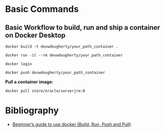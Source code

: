 # Basic Commands

## Basic Workflow to build, run and ship a container on Docker Desktop
```
docker build -t devwdougherty/your_path_container .

docker run -it --rm devwdougherty/your_path_container

docker login

docker push devwdougherty/your_path_container
```

**Pull a container image:**
```
docker pull store/oracle/serverjre:8
```

# Bibliography

* [Beginner’s guide to use docker (Build, Run, Push and Pull)](https://medium.com/@deepakshakya/beginners-guide-to-use-docker-build-run-push-and-pull-4a132c094d75)

